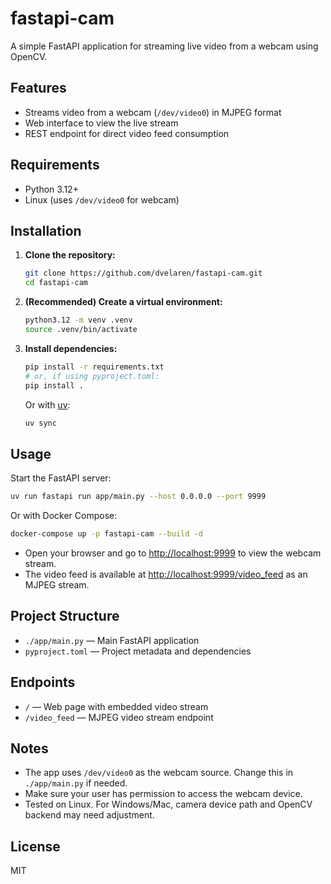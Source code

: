 # fastapi-cam

A simple FastAPI application for streaming live video from a webcam using OpenCV.

## Features

- Streams video from a webcam (`/dev/video0`) in MJPEG format
- Web interface to view the live stream
- REST endpoint for direct video feed consumption

## Requirements

- Python 3.12+
- Linux (uses `/dev/video0` for webcam)

## Installation

1. **Clone the repository:**
   ```zsh
   git clone https://github.com/dvelaren/fastapi-cam.git
   cd fastapi-cam
   ```
2. **(Recommended) Create a virtual environment:**
   ```zsh
   python3.12 -m venv .venv
   source .venv/bin/activate
   ```
3. **Install dependencies:**
   ```zsh
   pip install -r requirements.txt
   # or, if using pyproject.toml:
   pip install .
   ```
   Or with [uv](https://github.com/astral-sh/uv):
   ```zsh
   uv sync
   ```

## Usage

Start the FastAPI server:

```zsh
uv run fastapi run app/main.py --host 0.0.0.0 --port 9999
```

Or with Docker Compose:

```zsh
docker-compose up -p fastapi-cam --build -d
```

- Open your browser and go to [http://localhost:9999](http://localhost:9999) to view the webcam stream.
- The video feed is available at [http://localhost:9999/video_feed](http://localhost:9999/video_feed) as an MJPEG stream.

## Project Structure

- `./app/main.py` — Main FastAPI application
- `pyproject.toml` — Project metadata and dependencies

## Endpoints

- `/` — Web page with embedded video stream
- `/video_feed` — MJPEG video stream endpoint

## Notes

- The app uses `/dev/video0` as the webcam source. Change this in `./app/main.py` if needed.
- Make sure your user has permission to access the webcam device.
- Tested on Linux. For Windows/Mac, camera device path and OpenCV backend may need adjustment.

## License

MIT
